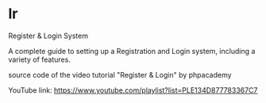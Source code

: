 # lr
Register & Login System

A complete guide to setting up a Registration and Login system, including a variety of features.


source code of the video tutorial "Register & Login" by phpacademy

YouTube link:
https://www.youtube.com/playlist?list=PLE134D877783367C7
